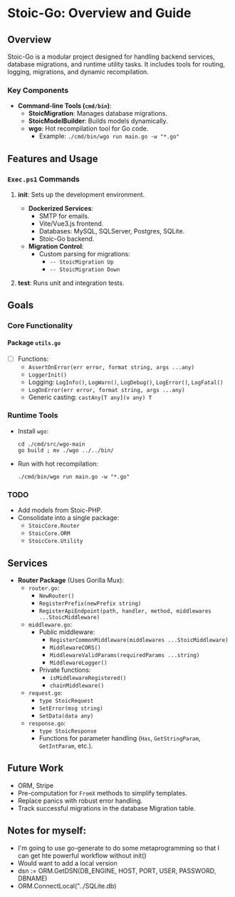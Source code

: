 # Stoic-Go: Overview and Guide  
  
## Overview  
  
Stoic-Go is a modular project designed for handling backend services, database migrations, and runtime utility tasks. It includes tools for routing, logging, migrations, and dynamic recompilation.  
  
### Key Components  
- **Command-line Tools (`cmd/bin`)**:  
  - **StoicMigration**: Manages database migrations.  
  - **StoicModelBuilder**: Builds models dynamically.  
  - **wgo**: Hot recompilation tool for Go code.  
    - Example: `./cmd/bin/wgo run main.go -w "*.go"`  
  
## Features and Usage  
  
### `Exec.ps1` Commands  
1. **init**: Sets up the development environment.  
   - **Dockerized Services**:  
     - SMTP for emails.  
     - Vite/Vue3.js frontend.  
     - Databases: MySQL, SQLServer, Postgres, SQLite.  
     - Stoic-Go backend.  
   - **Migration Control**:
     - Custom parsing for migrations:  
       - `-- StoicMigration Up`  
       - `-- StoicMigration Down`
  
2. **test**: Runs unit and integration tests.  
  
## Goals  
  
### Core Functionality  
  
#### Package `utils.go`  
- [ ] Functions:  
  - `AssertOnError(err error, format string, args ...any)`  
  - `LoggerInit()`  
  - Logging: `LogInfo()`, `LogWarn()`, `LogDebug()`, `LogError()`, `LogFatal()`  
  - `LogOnError(err error, format string, args ...any)`  
  - Generic casting: `castAny[T any](v any) T`  
  
### Runtime Tools  
  
- Install `wgo`:  
  ```  
  cd ./cmd/src/wgo-main  
  go build ; mv ./wgo ../../bin/
  ```  
- Run with hot recompilation:  
  ```  
  ./cmd/bin/wgo run main.go -w "*.go"  
  ```  
  
### TODO  
- Add models from Stoic-PHP.  
- Consolidate into a single package:  
  - `StoicCore.Router`  
  - `StoicCore.ORM`  
  - `StoicCore.Utility`  
  
## Services  
  
- **Router Package** (Uses Gorilla Mux):  
  - `router.go`:  
    - `NewRouter()`  
    - `RegisterPrefix(newPrefix string)`  
    - `RegisterApiEndpoint(path, handler, method, middlewares ...StoicMiddleware)`  
  - `middleware.go`:  
    - Public middleware:  
      - `RegisterCommonMiddleware(middlewares ...StoicMiddleware)`  
      - `MiddlewareCORS()`  
      - `MiddlewareValidParams(requiredParams ...string)`  
      - `MiddlewareLogger()`  
    - Private functions:  
      - `isMiddlewareRegistered()`  
      - `chainMiddleware()`  
  - `request.go`:  
    - `type StoicRequest`  
    - `SetError(msg string)`  
    - `SetData(data any)`  
  - `response.go`:  
    - `type StoicResponse`  
    - Functions for parameter handling (`Has`, `GetStringParam`, `GetIntParam`, etc.).  
  
## Future Work  
- ORM, Stripe
- Pre-computation for `FromX` methods to simplify templates.  
- Replace panics with robust error handling. 
- Track successful migrations in the database Migration table.

## Notes for myself:
- I'm going to use go-generate to do some metaprogramming so that I can get hte powerful workflow without init()
- Would want to add a local version 
- dsn := ORM.GetDSN(DB_ENGINE, HOST, PORT, USER, PASSWORD, DBNAME)
- ORM.ConnectLocal("../SQLite.db)